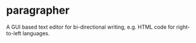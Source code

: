 # paragrapher
A GUI based text editor for bi-directional writing, e.g. HTML code for right-to-left languages.
